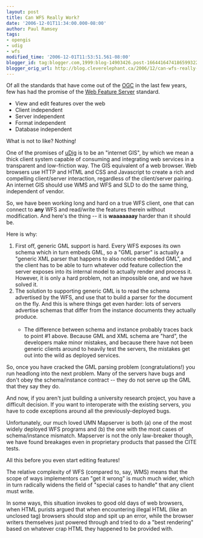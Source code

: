 ```yaml
---
layout: post
title: Can WFS Really Work?
date: '2006-12-01T11:34:00.000-08:00'
author: Paul Ramsey
tags:
- opengis
- udig
- wfs
modified_time: '2006-12-01T11:53:51.561-08:00'
blogger_id: tag:blogger.com,1999:blog-14903426.post-1664416474186599322
blogger_orig_url: http://blog.cleverelephant.ca/2006/12/can-wfs-really-work.html
---
```


Of all the standards that have come out of the [OGC](http://www.opengeospatial.org) in the last few years, few has had the promise of the [Web Feature Server](http://www.opengeospatial.org/standards/wfs) standard.<ul><li>View and edit features over the web<br /><li>Client independent<br /><li>Server independent<br /><li>Format independent<br /><li>Database independent<br /></ul>What is not to like? Nothing!

One of the promises of [uDig](http://udig.refractions.net) is to be an "internet GIS", by which we mean a thick client system capable of consuming and integrating web services in a transparent and low-friction way.  The GIS equivalent of a web browser.  Web browsers use HTTP and HTML and CSS and Javascript to create a rich and compelling client/server interaction, regardless of the client/server pairing.  An internet GIS should use WMS and WFS and SLD to do the same thing, independent of vendor.

So, we have been working long and hard on a true WFS client, one that can connect to **any** WFS and read/write the features therein without modification.  And here's the thing -- it is **waaaaaaay** harder than it should be.

Here is why:<ol><li>First off, generic GML support is hard.  Every WFS exposes its own schema which in turn embeds GML, so a "GML parser" is actually a "generic XML parser that happens to also notice embedded GML", and the client has to be able to turn whatever odd feature collection the server exposes into its internal model to actually render and process it.  However, it is only a hard problem, not an impossible one, and we have solved it.<br /><li>The solution to supporting generic GML is to read the schema advertised by the WFS, and use that to build a parser for the document on the fly.  And this is where things get even harder: lots of servers advertise schemas that differ from the instance documents they actually produce.<ul><br /><li>The difference between schema and instance probably traces back to point #1 above. Because GML and XML schema are "hard", the developers make minor mistakes, and because there have not been generic clients around to heavily test the servers, the mistakes get out into the wild as deployed services.<br /></ul></ol>So, once you have cracked the GML parsing problem (congratulations!) you run headlong into the next problem. Many of the servers have bugs and don't obey the schema/instance contract -- they do not serve up the GML that they say they do.

And now, if you aren't just building a university research project, you have a difficult decision. If you want to interoperate with the existing servers, you have to code exceptions around all the previously-deployed bugs.  

Unfortunately, our much loved UMN Mapserver is both (a) one of the most widely deployed WFS programs and (b) the one with the most cases of schema/instance mismatch.  Mapserver is not the only law-breaker though, we have found breakages even in proprietary products that passed the CITE tests.

All this before you even start editing features!

The relative complexity of WFS (compared to, say, WMS) means that the scope of ways implementors can "get it wrong" is much much wider, which in turn radically widens the field of "special cases to handle" that any client must write.

In some ways, this situation invokes to good old days of web browsers, when HTML purists argued that when encountering illegal HTML (like an unclosed tag) browsers should stop and spit up an error, while the browser writers themselves just powered through and tried to do a "best rendering" based on whatever crap HTML they happened to be provided with.